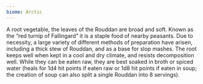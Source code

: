 ```yaml
---
biome: Arctic
---
```

A root vegetable, the leaves of the Rouddan are broad and soft. Known as the “red turnip of Fallingard” it is a staple food of nearby peasants. Due to necessity, a large variety of different methods of preparation have arisen, including a thick stew of Rouddan, and as a base for slop mashes. The root keeps well when kept in a cool and dry climate, and resists decomposition well. While they can be eaten raw, they are best soaked in broth or spiced water (heals for 1d4 hit points if eaten raw or 1d8 hit points if eaten in soup; the creation of soup can also split a single Rouddan into 8 servings). 

